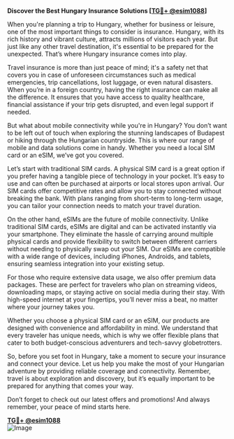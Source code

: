 **Discover the Best Hungary Insurance Solutions [[TG💪+ @esim1088](https://t.me/s/esim1088)]**

When you're planning a trip to Hungary, whether for business or leisure, one of the most important things to consider is insurance. Hungary, with its rich history and vibrant culture, attracts millions of visitors each year. But just like any other travel destination, it's essential to be prepared for the unexpected. That’s where Hungary insurance comes into play.

Travel insurance is more than just peace of mind; it's a safety net that covers you in case of unforeseen circumstances such as medical emergencies, trip cancellations, lost luggage, or even natural disasters. When you’re in a foreign country, having the right insurance can make all the difference. It ensures that you have access to quality healthcare, financial assistance if your trip gets disrupted, and even legal support if needed.

But what about mobile connectivity while you're in Hungary? You don’t want to be left out of touch when exploring the stunning landscapes of Budapest or hiking through the Hungarian countryside. This is where our range of mobile and data solutions come in handy. Whether you need a local SIM card or an eSIM, we’ve got you covered.

Let’s start with traditional SIM cards. A physical SIM card is a great option if you prefer having a tangible piece of technology in your pocket. It’s easy to use and can often be purchased at airports or local stores upon arrival. Our SIM cards offer competitive rates and allow you to stay connected without breaking the bank. With plans ranging from short-term to long-term usage, you can tailor your connection needs to match your travel duration.

On the other hand, eSIMs are the future of mobile connectivity. Unlike traditional SIM cards, eSIMs are digital and can be activated instantly via your smartphone. They eliminate the hassle of carrying around multiple physical cards and provide flexibility to switch between different carriers without needing to physically swap out your SIM. Our eSIMs are compatible with a wide range of devices, including iPhones, Androids, and tablets, ensuring seamless integration into your existing setup.

For those who require extensive data usage, we also offer premium data packages. These are perfect for travelers who plan on streaming videos, downloading maps, or staying active on social media during their stay. With high-speed internet at your fingertips, you’ll never miss a beat, no matter where your journey takes you.

Whether you choose a physical SIM card or an eSIM, our products are designed with convenience and affordability in mind. We understand that every traveler has unique needs, which is why we offer flexible plans that cater to both budget-conscious adventurers and tech-savvy globetrotters.

So, before you set foot in Hungary, take a moment to secure your insurance and connect your device. Let us help you make the most of your Hungarian adventure by providing reliable coverage and connectivity. Remember, travel is about exploration and discovery, but it’s equally important to be prepared for anything that comes your way.

Don’t forget to check out our latest offers and promotions! And always remember, your peace of mind starts here.

**[TG💪+ @esim1088](https://t.me/s/esim1088)**  
![Image](https://i.postimg.cc/Y0z9fWf4/image.png)